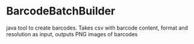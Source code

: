 # BarcodeBatchBuilder
java tool to create barcodes. Takes csv with barcode content, format and resolution as input, outputs PNG images of barcodes
